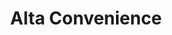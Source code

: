 ---
title: "Alta Convenience"
url: /grand-junction/alta-convenience-north-avenue-2/
shop: convenience
---